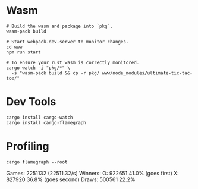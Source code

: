 
# Wasm

```shell
# Build the wasm and package into `pkg`.
wasm-pack build

# Start webpack-dev-server to monitor changes.
cd www
npm run start

# To ensure your rust wasm is correctly monitored.
cargo watch -i "pkg/*" \
  -s "wasm-pack build && cp -r pkg/ www/node_modules/ultimate-tic-tac-toe/"
```

# Dev Tools

```shell
cargo install cargo-watch
cargo install cargo-flamegraph
```

# Profiling

```shell
cargo flamegraph --root
```

Games: 2251132 (22511.32/s)
Winners:
    O: 922651 41.0% (goes first)
    X: 827920 36.8% (goes second)
Draws: 500561 22.2%